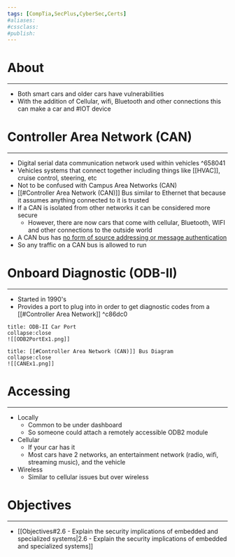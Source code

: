 ```yaml
---
tags: [CompTia,SecPlus,CyberSec,Certs]
#aliases:
#cssclass:
#publish:
---
```


# About
---
- Both smart cars and older cars have vulnerabilities
- With the addition of Cellular, wifi, Bluetooth and other connections this can make a car and #IOT device

# Controller Area Network (CAN)
---
- Digital serial data communication network used within vehicles ^658041
- Vehicles systems that connect together including things like [[HVAC]], cruise control, steering, etc  
- Not to be confused with Campus Area Networks (CAN)
- [[#Controller Area Network (CAN)]] Bus similar to Ethernet that because it assumes anything connected to it is trusted 
- If a CAN is isolated from other networks it can be considered more secure
	- However, there are now cars that come with cellular, Bluetooth, WIFI and other connections to the outside world
- A CAN bus has <u>no form of source addressing or message authentication</u>
- So any traffic on a CAN bus is allowed to run

# Onboard Diagnostic (ODB-II)
---
- Started in 1990's
- Provides a port to plug into in order to get diagnostic codes from a [[#Controller Area Network]] ^c86dc0

```ad-example
title: ODB-II Car Port
collapse:close
![[ODB2PortEx1.png]]
```

```ad-example
title: [[#Controller Area Network (CAN)]] Bus Diagram
collapse:close
![[CANEx1.png]]
```

# Accessing
---
- Locally
	- Common to be under dashboard 
	- So someone could attach a remotely accessible ODB2 module
- Cellular
	- If your car has it
	- Most cars have 2 networks, an entertainment network (radio, wifi, streaming music), and the vehicle
- Wireless
	- Similar to cellular issues but over wireless

# Objectives
---
- [[Objectives#2.6 - Explain the security implications of embedded and specialized systems|2.6 - Explain the security implications of embedded and specialized systems]]